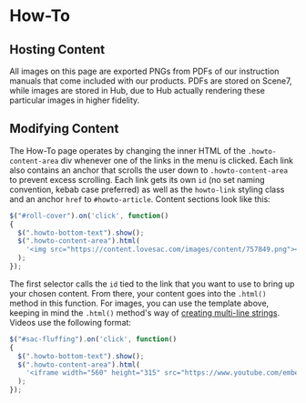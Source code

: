 # How-To

## Hosting Content
All images on this page are exported PNGs from PDFs of our instruction manuals that come included with our products. PDFs are stored on Scene7, while images are stored in Hub, due to Hub actually rendering these particular images in higher fidelity.

## Modifying Content
The How-To page operates by changing the inner HTML of the `.howto-content-area` div whenever one of the links in the menu is clicked. Each link also contains an anchor that scrolls the user down to `.howto-content-area` to prevent excess scrolling. Each link gets its own `id` (no set naming convention, kebab case preferred) as well as the `howto-link` styling class and an anchor `href` to `#howto-article`. Content sections look like this:

```js
$("#roll-cover").on('click', function()
{
  $(".howto-bottom-text").show();
  $(".howto-content-area").html(
    '<img src="https://content.lovesac.com/images/content/757849.png"><br><br><a href="https://s7d4.scene7.com/is/content/LovesacRender/How%2DTo%20PDFs/roll%2Darm.pdf" target="_blank">Download PDF</a>'
  );
});
```

The first selector calls the `id` tied to the link that you want to use to bring up your chosen content. From there, your content goes into the `.html()` method in this function. For images, you can use the template above, keeping in mind the `.html()` method's way of [creating multi-line strings](https://stackoverflow.com/questions/8676990/multiple-lines-when-using-jquerys-html-method/8677092#8677092). Videos use the following format:

```js
$("#sac-fluffing").on('click', function()
{
  $(".howto-bottom-text").show();
  $(".howto-content-area").html(
    '<iframe width="560" height="315" src="https://www.youtube.com/embed/ROG93f3ir8o" frameborder="0" allow="accelerometer; autoplay; encrypted-media; gyroscope; picture-in-picture" allowfullscreen></iframe>'
  );
});
```
